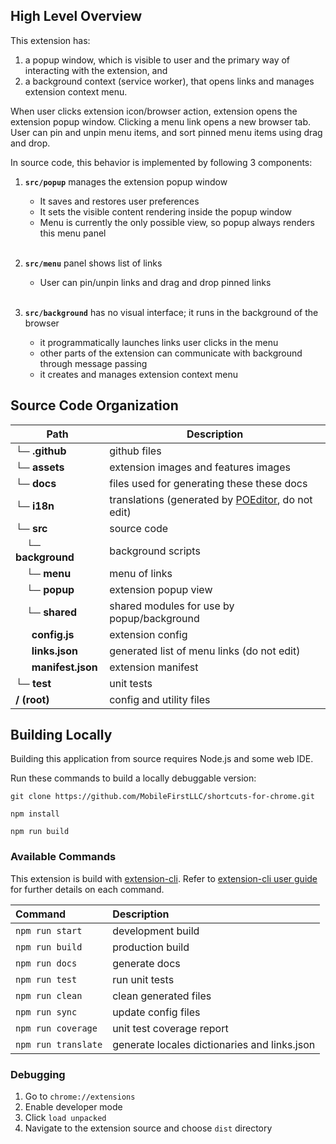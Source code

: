 ## High Level Overview

This extension has:
 
 1. a popup window, which is visible to user and the primary way of interacting with the extension, and
 2. a background context (service worker), that opens links and manages extension context menu.

When user clicks extension icon/browser action, extension opens the extension popup window. Clicking a menu link opens a new browser tab. User can pin and unpin menu items, and sort pinned menu items using drag and drop.

In source code, this behavior is implemented by following 3 components:

1.  **`src/popup`** manages the extension popup window
    - It saves and restores user preferences 
    - It sets the visible content rendering inside the popup window
    - Menu is currently the only possible view, so popup always renders this menu panel
      <br/><br/>

2. **`src/menu`** panel shows list of links
    - User can pin/unpin links and drag and drop pinned links
      <br/><br/>

3. **`src/background`** has no visual interface; it runs in the background of the browser
    - it programmatically launches links user clicks in the menu 
    - other parts of the extension can communicate with background through message passing
    - it creates and manages extension context menu


## Source Code Organization

Path | Description
--- | ---
**└─ .github** | github files
**└─ assets** |  extension images and features images
**└─ docs** | files used for generating these these docs
**└─ i18n** |  translations (generated by [POEditor](https://poeditor.com/join/project?hash=c2ihN8duR2), do not edit)
**└─ src** | source code
 &nbsp; &nbsp; **└─ background** | background scripts
 &nbsp; &nbsp; **└─ menu** | menu of links
 &nbsp; &nbsp; **└─ popup** | extension popup view
 &nbsp; &nbsp; **└─ shared** | shared modules for use by popup/background
 &nbsp; &nbsp; &nbsp; **config.js** | extension config
 &nbsp; &nbsp; &nbsp; **links.json** | generated list of menu links (do not edit)
 &nbsp; &nbsp; &nbsp; **manifest.json** | extension manifest
**└─ test** | unit tests
**/ (root)** | config and utility files

## Building Locally

Building this application from source requires Node.js and some web IDE.

Run these commands to build a locally debuggable version:

```
git clone https://github.com/MobileFirstLLC/shortcuts-for-chrome.git

npm install

npm run build
```
### Available Commands

This extension is build with [extension-cli](https://oss.mobilefirst.me/extension-cli/).
Refer to [extension-cli user guide](https://oss.mobilefirst.me/extension-cli/) for further details on each command.

| Command | Description |
| :--- | :--- |
| `npm run start` | development build |
| `npm run build` | production build |
| `npm run docs` | generate docs |
| `npm run test` | run unit tests |
| `npm run clean` | clean generated files |
| `npm run sync` | update config files |
| `npm run coverage` | unit test coverage report |
| `npm run translate` | generate locales dictionaries and links.json |

### Debugging

1. Go to `chrome://extensions`
2. Enable developer mode
3. Click `load unpacked` 
4. Navigate to the extension source and choose `dist` directory

